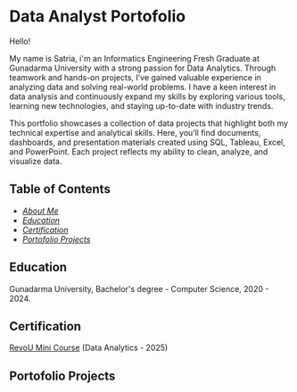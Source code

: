 # Data Analyst Portofolio

Hello!

My name is Satria, i'm an Informatics Engineering Fresh Graduate at Gunadarma University with a strong passion for Data Analytics. Through teamwork and hands-on projects, I’ve gained valuable experience in analyzing data and solving real-world problems. I have a keen interest in data analysis and continuously expand my skills by exploring various tools, learning new technologies, and staying up-to-date with industry trends.

This portfolio showcases a collection of data projects that highlight both my technical expertise and analytical skills. Here, you’ll find documents, dashboards, and presentation materials created using SQL, Tableau, Excel, and PowerPoint. Each project reflects my ability to clean, analyze, and visualize data.

## Table of Contents

+ [*About Me*](https://github.com/Sa0tria/DATA-ANALYST-PORTOFOLIO/tree/main?tab=readme-ov-file#data-analyst-portofolio)
+ [*Education*](https://github.com/Sa0tria/DATA-ANALYST-PORTOFOLIO/tree/main?tab=readme-ov-file#education)
+ [*Certification*](https://github.com/Sa0tria/DATA-ANALYST-PORTOFOLIO/blob/main/README.md#certification)
+ [*Portofolio Projects*](url)

## Education
Gunadarma University, Bachelor's degree - Computer Science, 2020 - 2024.

## Certification
[RevoU Mini Course](https://drive.google.com/file/d/1ldDjb9B0KALZTbTAabUBK-aWANPp-MRB/view?usp=drive_link) (Data Analytics - 2025)

## Portofolio Projects
